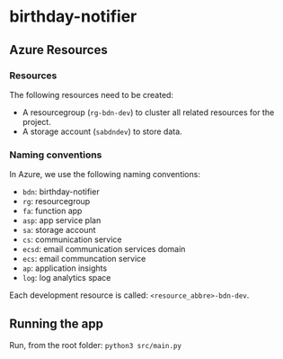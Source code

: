 # birthday-notifier

## Azure Resources

### Resources

The following resources need to be created:

- A resourcegroup (`rg-bdn-dev`) to cluster all related resources for the project.
- A storage account (`sabdndev`) to store data.

### Naming conventions

In Azure, we use the following naming conventions:

- `bdn`: birthday-notifier
- `rg`: resourcegroup
- `fa`: function app
- `asp`: app service plan
- `sa`: storage account
- `cs`: communication service
- `ecsd`: email communication services domain
- `ecs`: email communcation service
- `ap`: application insights
- `log`: log analytics space

Each development resource is called: `<resource_abbre>-bdn-dev`. 

## Running the app

Run, from the root folder: `python3 src/main.py`